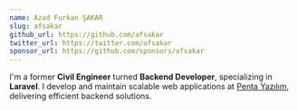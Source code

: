 ```yaml
---
name: Azad Furkan ŞAKAR
slug: afsakar
github_url: https://github.com/afsakar
twitter_url: https://twitter.com/afsakar
sponsor_url: https://github.com/sponsors/afsakar
---
```


I'm a former **Civil Engineer** turned **Backend Developer**, specializing in **Laravel**. I develop and maintain scalable web applications at [Penta Yazılım](https://www.pentayazilim.com), delivering efficient backend solutions.
